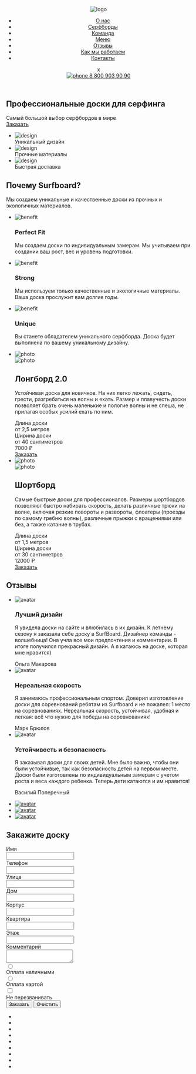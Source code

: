 <!DOCTYPE html>
<html lang="en,ru">
<head>
    <meta charset="UTF-8">
    <meta http-equiv="X-UA-Compatible" content="IE=edge">
    <meta name="viewport" content="width=device-width, initial-scale=1">
    <link rel="stylesheet" href="./css/main.css">
    <title>Surfboard</title>
</head>
<body>
    <div class="wrapper">
        <div class="maincontent">
            <section class="hero">
                <div class="container hero__container">
                    <header class="header">
                        <img src="https://rudanastasia.github.io/surfboard/img/surflogo.png" alt="logo" class="logo">
                        <nav class="menu">
                            <ul class="menu__list">
                                <li class="menu__item">
                                    <a href="#" class="menu__link">О нас</a>
                                </li>
                                <li class="menu__item">
                                    <a href="#" class="menu__link">Серфборды</a>
                                </li>
                                <li class="menu__item">
                                    <a href="#" class="menu__link">Команда</a>
                                </li>
                                <li class="menu__item">
                                    <a href="#" class="menu__link">Меню</a>
                                </li>
                                <li class="menu__item">
                                    <a href="#" class="menu__link">Отзывы</a>
                                </li>
                                <li class="menu__item">
                                    <a href="#" class="menu__link">Как мы работаем</a>
                                </li>
                                <li class="menu__item">
                                    <a href="#" class="menu__link">Контакты</a>
                                </li>
                            </ul>
                            <div class="modal__close">x</div>
                        </nav>    
                            <a href="tel:+78009039090" class="phone-number header__phone-number">
                                <span class="phone-number__icon">
                                    <img src="https://rudanastasia.github.io/surfboard/img/icons/phone.svg" class="phone-number__icon-elem" alt="phone">
                                </span>
                                <span class="phone-number__text">8 800 903 90 90</span>
                            </a>
                            <div class="open-modal">
                            <a href="" class="hamburger">
                                <span class="hamburger__plank"></span>
                                <span class="hamburger__plank"></span>
                                <span class="hamburger__plank"></span>
                            </a>
                            </div>
                            <!--<div class="modal">
                            <div class="modal">
                                <ul class="menu__burger__list">
                                    <li class="menu__burger__item">
                                        <a href="#" class="menu__burger__link">О нас</a>
                                    </li>
                                    <li class="menu__burger__item">
                                        <a href="#" class="menu__burger__link">Серфборды</a>
                                    </li>
                                    <li class="menu__burger__item">
                                        <a href="#" class="menu__burger__link">Команда</a>
                                    </li>
                                    <li class="menu__burger__item">
                                        <a href="#" class="menu__burger__link">Меню</a>
                                    </li>
                                    <li class="menu__burger__item">
                                        <a href="#" class="menu__burger__link">Отзывы</a>
                                    </li>
                                    <li class="menu__burger__item">
                                        <a href="#" class="menu__burger__link">Как мы работаем</a>
                                    </li>
                                    <li class="menu__burger__item">
                                        <a href="#" class="menu__burger__link">Контакты</a>
                                    </li>
                                </ul>
                            </div>-->
                    </header>
                    <div class="hero__title-section">
                        <h1 class="hero__main-title">Профессиональные доски для 
                            серфинга</h1>
                            <div class="hero__title-description">Самый большой выбор серфбордов в мире</div>
                            <a href="#" class="btn btn--theme--yellow">Заказать</a>
                    </div>
                    <div class="hero__icons-section">
                        <ul class="features">
                            <li class="features__item feature">
                                <div class="feature__icon">
                                    <img src="https://rudanastasia.github.io/surfboard/img/icons/design.svg" alt="design">
                                </div>
                                <div class="feature__text">Уникальный дизайн</div>
                            </li>
                            <li class="features__item feature">
                                <div class="feature__icon">
                                    <img src="https://rudanastasia.github.io/surfboard/img/icons/sawmill.svg" alt="design">
                                </div>
                                <div class="feature__text">Прочные материалы</div>
                            </li>
                            <li class="features__item feature">
                                <div class="feature__icon">
                                    <img src="https://rudanastasia.github.io/surfboard/img/icons/delivery.svg" alt="design">
                                </div>
                                <div class="feature__text">Быстрая доставка</div>
                            </li>
                        </ul>
                    </div>
                </div>
            </section>
            <section class="section">
                <div class="container">
                    <div class="headline">
                     <h2 class="section__title headline__title">Почему Surfboard?</h2>
                     <div class="headline__subtitle">Мы создаем уникальные и качественные доски из прочных и экологичных материалов.</div>
                    </div>
                    <ul class="benefits">
                        <li class="benefits__item benefit">
                            <div class="benefit__image">
                                <div class="benefit__image-wrapper">
                                    <img src="https://rudanastasia.github.io/surfboard/img/icons/perfect.svg" alt="benefit" class="benefit__icon">
                                </div>
                            </div>
                            <div class="benefit__text">
                                <h3 class="benefit__title">Perfect Fit</h3>
                                <div class="benefit__desc">
                                    <p>Мы создаем доски по индивидуальным замерам. Мы учитываем при создании ваш рост, вес и уровень подготовки.</p>
                                </div>
                            </div>
                        </li>
                        <li class="benefits__item benefit">
                            <div class="benefit__image">
                                <div class="benefit__image-wrapper">
                                    <img src="https://rudanastasia.github.io/surfboard/img/icons/strong.svg" alt="benefit" class="benefit__icon">
                                </div>
                            </div>
                            <div class="benefit__text">
                                <h3 class="benefit__title">Strong</h3>
                                <div class="benefit__desc">
                                    <p>Мы используем только качественные и экологичные материалы. Ваша доска прослужит вам долгие годы.</p>
                                </div>
                            </div>
                        </li>
                        <li class="benefits__item benefit">
                            <div class="benefit__image">
                                <div class="benefit__image-wrapper">
                                    <img src="https://rudanastasia.github.io/surfboard/img/icons/unique.svg" alt="benefit" class="benefit__icon">
                                </div>
                            </div>
                            <div class="benefit__text">
                                <h3 class="benefit__title">Unique</h3>
                                <div class="benefit__desc">
                                    <p>Вы станете обладателем уникального серфборда. Доска будет выполнена по вашему уникальному дизайну.</p>
                                </div>
                            </div>
                        </li>
                    </ul>
                </div>
            </section>
            <section class="section__slaider">
                <div class="container">
                    <ul class="slider__all">
                        <li class="slider__item">
                        <div class="slaider__img">
                           <img src="https://rudanastasia.github.io/surfboard/img/decor/surf1.png" alt="photo" class="slaider__img">
                        </div>
                        <div class="slider__inner">
                           <div class="slaider__param">
                                <img src="https://rudanastasia.github.io/surfboard/img/decor/param.png" alt="photo" class="param__img">
                           </div>
                                <div class="slaider__content">
                                    <h2 class="slider__title">Лонгборд 2.0</h2>
                                        <div class="slaider__desc">
                                           <p>Устойчивая доска для новичков. На них легко лежать, сидеть, грести, разгребаться на волны и ехать. Размер и плавучесть доски позволяет брать очень маленькие и пологие волны и не спеша, не прилагая особых усилий ехать по ним.
                                         </p>
                                        </div>
                                </div>
                                    <div class="slider__tech">
                                        <div class="tech__dl">
                                            <div class="tech__dl__title">Длина доски</div>
                                            <div class="tech__dl__desc">от 2,5 метров</div>
                                        </div>
                                        <div class="tech__dl">
                                            <div class="tech__dl__title">Ширина доски</div>
                                            <div class="tech__dl__desc">от 40 сантиметров</div>
                                        </div>
                                    </div>
                                         <div class="slider__cust">
                                             <div class="slider__price">7000 ₽</div>
                                             <div class="slider__btn">
                                             <a href="#" class="btn btn--theme--yellow">Заказать</a>
                                         </div>
                        </div>
                        </div>
                    </li>
                    <li class="slider__item">
                        <div class="slaider__img">
                           <img src="https://rudanastasia.github.io/surfboard/img/decor/surf2.png" alt="photo" class="slaider__img">
                        </div>
                        <div class="slider__inner">
                           <div class="slaider__param">
                                <img src="https://rudanastasia.github.io/surfboard/img/decor/param.png" alt="photo" class="param__img">
                           </div>
                                <div class="slaider__content">
                                    <h2 class="slider__title">Шортборд</h2>
                                        <div class="slaider__desc">
                                           <p>Самые быстрые доски для профессионалов. Размеры шортбордов позволяют быстро набирать скорость, делать различные трюки на волне, включая резкие повороты и развороты, флоатеры (проезды по самому гребню волны), различные прыжки с вращениями или без, а также катание в трубах.
                                         </p>
                                        </div>
                                </div>
                                    <div class="slider__tech">
                                        <div class="tech__dl">
                                            <div class="tech__dl__title">Длина доски</div>
                                            <div class="tech__dl__desc">от 1,5 метров</div>
                                        </div>
                                        <div class="tech__dl">
                                            <div class="tech__dl__title">Ширина доски</div>
                                            <div class="tech__dl__desc">от 30 сантиметров</div>
                                        </div>
                                    </div>
                                         <div class="slider__cust">
                                             <div class="slider__price">12000 ₽</div>
                                             <div class="slider__btn">
                                             <a href="#" class="btn btn--theme--yellow">Заказать</a>
                                         </div>
                        </div>
                        </div>
                    </li>
                    </ul>
                </div>
            </section>
            <section class="section">
                <div class="container">
                 <h2 class="section__title">Отзывы</h2>
                 <div class="reviews">
                    <div class="reviews__display">
                        <ul class="reviews__list">
                            <li class="reviews__item active" data-linked-with="one">
                            <div class="reviews__display-inner">
                                <div class="reviews__avatar">
                                    <img src="https://rudanastasia.github.io/surfboard/img/icons/girl.png" alt="avatar" class="reviews__avatar-img">
                                </div>
                                   <article class="reviews__content">
                                       <h3 class="reviews__title">Лучший дизайн</h3>
                                       <div class="reviews__text">
                                          <p>Я увидела доски на сайте и влюбилась в их дизайн. К летнему сезону я заказала себе доску в SurfBoard. Дизайнер команды - волшебница! Она учла все мои предпочтения и комментарии. В итоге получился прекрасный дизайн. А я катаюсь на доске, которая мне нравится)</p>
                                       </div>
                                       <div class="reviews__author">Ольга Макарова</div>
                                    </article>
                               </div>
                            </li>
                            <li class="reviews__item" data-linked-with="two">
                                <div class="reviews__display-inner">
                                    <div class="reviews__avatar">
                                        <img src="https://rudanastasia.github.io/surfboard/img/icons/mark.png" alt="avatar" class="reviews__avatar-img">
                                    </div>
                                       <article class="reviews__content">
                                           <h3 class="reviews__title">Нереальная скорость</h3>
                                           <div class="reviews__text">
                                              <p>Я занимаюсь профессиональным спортом. Доверил изготовление доски для соревнований ребятам из Surfboard и не пожалел: 1 место на соревнованиях. 
                                                Нереальная скорость, устойчивая, удобная и легкая: всё что нужно для победы на соревнованиях!</p>
                                           </div>
                                           <div class="reviews__author">Марк Брюлов</div>
                                        </article>
                                   </div>
                                </li>
                                <li class="reviews__item" data-linked-with="three">
                                    <div class="reviews__display-inner">
                                        <div class="reviews__avatar">
                                            <img src="https://rudanastasia.github.io/surfboard/img/icons/vas.png" alt="avatar" class="reviews__avatar-img">
                                        </div>
                                           <article class="reviews__content">
                                               <h3 class="reviews__title">Устойчивость и безопасность</h3>
                                               <div class="reviews__text">
                                                  <p>Я заказывал доски для своих детей. Мне было важно, чтобы они были устойчивые, так как безопасность детей на первом месте. Доски были изготовлены по индивидуальным замерам с учетом роста и веса каждого ребенка. Теперь дети катаются и им нравится!</p>
                                               </div>
                                               <div class="reviews__author">Василий Поперечный</div>
                                            </article>
                                       </div>
                                    </li>
                        </ul>
                    </div>
                    <ul class="reviews__switcher">
                        <li class="reviews-switcher__item active">
                            <a href="" class="reviews-switcher__link" data-open="one">
                                <img src="https://rudanastasia.github.io/surfboard/img/icons/girlactive.png" alt="avatar" class="reviews-switcher__img">
                            </a>
                        </li>
                        <li class="reviews-switcher__item">
                            <a href="" class="reviews-switcher__link" data-open="two">
                                <img src="https://rudanastasia.github.io/surfboard/img/icons/boy.png" alt="avatar" class="reviews-switcher__img">
                            </a>
                        </li>
                        <li class="reviews-switcher__item">
                            <a href="" class="reviews-switcher__link" data-open="three">
                                <img src="https://rudanastasia.github.io/surfboard/img/icons/girl2.png" alt="avatar" class="reviews-switcher__img">
                            </a>
                        </li>
                    </ul>
                 </div>
                </div>
            </section>
            <section class="section order-section section--font-color--white">
                <div class="container">
                    <h2 class="section__title">Закажите доску</h2>
                    <form class="form">
                        <div class="form__col">
                            <div class="form__row">
                                <label class="form__block">
                                    <div class="form__title">Имя</div>
                                    <input type="text" class="form__input">
                                </label>
                                <label class="form__block">
                                    <div class="form__title">Телефон</div>
                                    <input type="text" class="form__input">
                                </label>
                            </div>
                            <div class="form__row">
                                <label class="form__block">
                                    <div class="form__title">Улица</div>
                                    <input type="text" class="form__input">
                                </label>
                            </div>
                            <div class="form__row">
                                <label class="form__block">
                                    <div class="form__title">Дом</div>
                                    <input type="text" class="form__input">
                                </label>
                                <label class="form__block">
                                    <div class="form__title">Корпус</div>
                                    <input type="text" class="form__input">
                                </label>
                                <label class="form__block">
                                    <div class="form__title">Квартира</div>
                                    <input type="text" class="form__input">
                                </label>
                                <label class="form__block">
                                    <div class="form__title">Этаж</div>
                                    <input type="text" class="form__input">
                                </label>
                            </div>
                        </div>
                        <div class="form__col">
                            <div class="form__row">
                                <label class="form__block">
                                    <div class="form__title">Комментарий</div>
                                    <textarea class="form__input form__input--textarea"></textarea>
                                </label>
                            </div>
                            <div class="form__controls">
                                <label class="radio">
                                    <input type="radio" name="option" class="radio__elem">
                                    <div class="radio__visible"></div>
                                    <div class="radio__title">Оплата наличными</div>
                                </label>
                                <label class="radio">
                                    <input type="radio" name="option" class="radio__elem">
                                    <div class="radio__visible"></div>
                                    <div class="radio__title">Оплата картой</div>
                                </label>
                            </div>
                            <div class="form__controls">
                                <label class="radio radio--checkbox">
                                    <input type="checkbox" class="radio__elem">
                                    <div class="radio__visible"></div>
                                    <div class="radio__title">Не перезванивать</div>
                                </label>
                            </div>
                            <div class="form__btns">
                                <input type="submit" value="Заказать" class="btn btn--theme--yellow">
                                <input type="reset" value="Очистить" class="btn btn--theme--transparent">
                            </div>
                        </div>
                    </form>
                </div>
            </section>
        </div>
    </div>
    <nav class="fixed-menu">
        <ul class="fixed-menu__list">
            <li class="fixed-menu__item fixed-menu__item--active">
                <a href="" class="fixed-menu__link"></a>
            </li>
            <li class="fixed-menu__item">
                <a href="" class="fixed-menu__link"></a>
            </li>
            <li class="fixed-menu__item">
                <a href="" class="fixed-menu__link"></a>
            </li>
            <li class="fixed-menu__item">
                <a href="" class="fixed-menu__link"></a>
            </li>
            <li class="fixed-menu__item">
                <a href="" class="fixed-menu__link"></a>
            </li>
            <li class="fixed-menu__item">
                <a href="" class="fixed-menu__link"></a>
            </li>
            <li class="fixed-menu__item">
                <a href="" class="fixed-menu__link"></a>
            </li>
            <li class="fixed-menu__item">
                <a href="" class="fixed-menu__link"></a>
            </li>
            <li class="fixed-menu__item">
                <a href="" class="fixed-menu__link"></a>
            </li>
        </ul>
    </nav>
    <script src="https://yastatic.net/jquery/3.3.1/jquery.min.js"></script>
    <script src="./js/script.js"></script>
</body>
</html>
